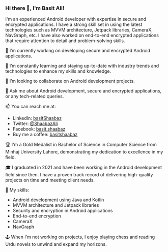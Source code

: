 ### Hi there 👋, I'm Basit Ali!

I'm an experienced Android developer with expertise in secure and encrypted applications. I have a strong skill set in using the latest technologies such as MVVM architecture, Jetpack libraries, CameraX, NavGraph, etc. I have also worked on end-to-end encrypted applications that require attention to detail and problem-solving skills.

🔭 I’m currently working on developing secure and encrypted Android applications.

🌱 I’m constantly learning and staying up-to-date with industry trends and technologies to enhance my skills and knowledge.

👯 I’m looking to collaborate on Android development projects.

💬 Ask me about Android development, secure and encrypted applications, or any tech-related queries.

📫 You can reach me at:

- LinkedIn: [basitShaabaz](https://www.linkedin.com/in/basitShaabaz/)
- Twitter: [@ShaabazAli](https://twitter.com/ShaabazAli)
- Facebook: [basit.shaabaz](https://www.facebook.com/basit.shaabaz)
- Buy me a coffee: [basitshaabaz](https://www.buymeacoffee.com/basitshaabaz)

🏆 I'm a Gold Medalist in Bachelor of Science in Computer Science from Minhaj University Lahore, demonstrating my dedication to excellence in my field.

🎓 I graduated in 2021 and have been working in the Android development field since then. I have a proven track record of delivering high-quality projects on time and meeting client needs.

🚀 My skills:

- Android development using Java and Kotlin
- MVVM architecture and Jetpack libraries
- Security and encryption in Android applications
- End-to-end encryption
- CameraX
- NavGraph

🕹️ When I'm not working on projects, I enjoy playing chess and reading Urdu novels to unwind and expand my horizons.
